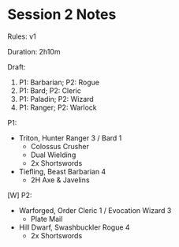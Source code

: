 # Session 2 Notes

Rules: v1

Duration: 2h10m

Draft:
1. P1: Barbarian; P2: Rogue
2. P1: Bard; P2: Cleric
3. P1: Paladin; P2: Wizard
4. P1: Ranger; P2: Warlock

P1:
- Triton, Hunter Ranger 3 / Bard 1
  - Colossus Crusher
  - Dual Wielding
  - 2x Shortswords
- Tiefling, Beast Barbarian 4
  - 2H Axe & Javelins

[W] P2:
- Warforged, Order Cleric 1 / Evocation Wizard 3
  - Plate Mail
- Hill Dwarf, Swashbuckler Rogue 4
  - 2x Shortswords
